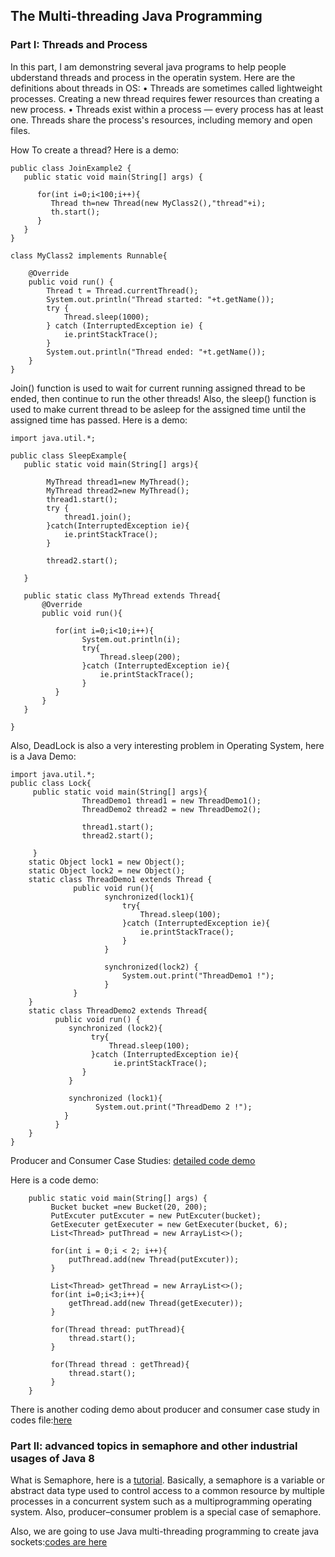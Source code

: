 ## The Multi-threading Java Programming

### Part I: Threads and Process

In this part, I am demonstring several java programs to help people ubderstand threads and process in the operatin system. Here are the definitions about threads in OS:
• Threads are sometimes called lightweight processes. Creating a new thread requires fewer resources than creating a new process.
• Threads exist within a process — every process has at least one. Threads share the process's resources, including memory and open files.

How To create a thread? Here is a demo:
```
public class JoinExample2 {
   public static void main(String[] args) {

      for(int i=0;i<100;i++){
         Thread th=new Thread(new MyClass2(),"thread"+i);
         th.start();
      }
   }
}
 
class MyClass2 implements Runnable{
 
    @Override
    public void run() {
    	Thread t = Thread.currentThread();
        System.out.println("Thread started: "+t.getName());
        try {
            Thread.sleep(1000);
        } catch (InterruptedException ie) {
            ie.printStackTrace();
        }
        System.out.println("Thread ended: "+t.getName());    
    }
}
```
Join() function is used to wait for current running assigned thread to be ended, then continue to run the other threads! Also, the sleep() function is used to make current thread to be asleep for the assigned time until the assigned time has passed. Here is a demo:
```
import java.util.*;

public class SleepExample{
   public static void main(String[] args){

        MyThread thread1=new MyThread();
        MyThread thread2=new MyThread();
        thread1.start();
        try {
            thread1.join();
        }catch(InterruptedException ie){
            ie.printStackTrace();
        }

        thread2.start();

   }

   public static class MyThread extends Thread{
       @Override
       public void run(){

          for(int i=0;i<10;i++){
                System.out.println(i);
                try{
                    Thread.sleep(200);
                }catch (InterruptedException ie){
                    ie.printStackTrace();
                }
          }
       }
   }

}
```  
Also, DeadLock is also a very interesting problem in Operating System, here is a Java Demo:
```
import java.util.*;
public class Lock{
     public static void main(String[] args){
                ThreadDemo1 thread1 = new ThreadDemo1();
                ThreadDemo2 thread2 = new ThreadDemo2();

                thread1.start();
                thread2.start();                

     }
    static Object lock1 = new Object();
    static Object lock2 = new Object();
    static class ThreadDemo1 extends Thread {
              public void run(){
                     synchronized(lock1){
                         try{
                             Thread.sleep(100);
                         }catch (InterruptedException ie){
                             ie.printStackTrace();
                         }
                     }

                     synchronized(lock2) {
                         System.out.print("ThreadDemo1 !");
                     }
              }
    }
    static class ThreadDemo2 extends Thread{
          public void run() {
             synchronized (lock2){
                  try{
                      Thread.sleep(100);
                  }catch (InterruptedException ie){
                       ie.printStackTrace();  
                }
             }

             synchronized (lock1){
                   System.out.print("ThreadDemo 2 !"); 
            }
          }
    }
}
```

Producer and Consumer Case Studies: [detailed code demo](https://github.com/tiandiao123/Multi-threading-Programming/blob/master/codes/ProducerConsumer.java) 

Here is a code demo:
```
    public static void main(String[] args) {
         Bucket bucket =new Bucket(20, 200);    
         PutExcuter putExcuter = new PutExcuter(bucket);
         GetExecuter getExecuter = new GetExecuter(bucket, 6);
         List<Thread> putThread = new ArrayList<>();
         
         for(int i = 0;i < 2; i++){
             putThread.add(new Thread(putExcuter));
         }

         List<Thread> getThread = new ArrayList<>();
         for(int i=0;i<3;i++){
             getThread.add(new Thread(getExecuter));
         }

         for(Thread thread: putThread){
             thread.start();
         }

         for(Thread thread : getThread){
             thread.start();
         }
    }
```

There is another coding demo about producer and consumer case study in codes file:[here](https://github.com/tiandiao123/Multi-threading-Programming/blob/master/codes/ProducerConsumer2.java)

### Part II: advanced topics in semaphore and other industrial usages of Java 8

What is Semaphore, here is a [tutorial](https://en.wikipedia.org/wiki/Semaphore_(programming)). Basically, a semaphore is a variable or abstract data type used to control access to a common resource by multiple processes in a concurrent system such as a multiprogramming operating system. Also, producer–consumer problem is a special case of semaphore. 

Also, we are going to use Java multi-threading programming to create java sockets:[codes are here]()